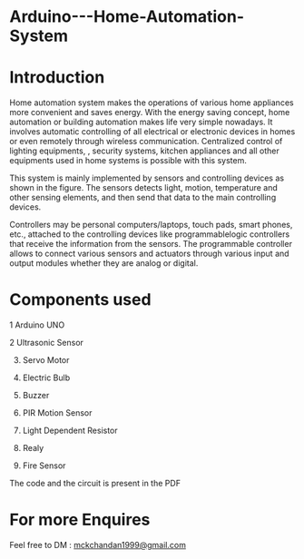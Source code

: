 # Arduino---Home-Automation-System

# Introduction 

Home automation system makes the operations of various home
appliances more convenient and saves energy. With the energy saving
concept, home automation or building automation makes life very
simple nowadays. It involves automatic controlling of all electrical or
electronic devices in homes or even remotely through wireless
communication. Centralized control of lighting equipments, , security
systems, kitchen appliances and all other equipments used in home
systems is possible with this system.

This system is mainly implemented by sensors and controlling
devices as shown in the figure. The sensors detects light, motion,
temperature and other sensing elements, and then send that data to the
main controlling devices.

Controllers may be personal computers/laptops, touch pads, smart
phones, etc., attached to the controlling devices like programmablelogic controllers that receive the information from the sensors. The
programmable controller allows to connect various sensors and
actuators through various input and output modules whether they are
analog or digital.

# Components used

1 Arduino UNO

2 Ultrasonic Sensor

3. Servo Motor

4. Electric Bulb

5. Buzzer

6. PIR Motion Sensor

7. Light Dependent Resistor

8. Realy

9. Fire Sensor



The code and the circuit is present in the PDF 

# For more Enquires 

Feel free to DM : mckchandan1999@gmail.com
